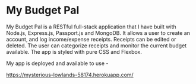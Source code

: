 # My Budget Pal

My Budget Pal is a RESTful full-stack application that I have built with Node.js, Express.js, Passport.js and MongoDB. It allows a user to create an account, and log income/expense receipts. Receipts can be edited or deleted. The user can categorize receipts and monitor the current budget available. The app is styled with pure CSS and Flexbox.

My app is deployed and available to use - 

https://mysterious-lowlands-58174.herokuapp.com/





